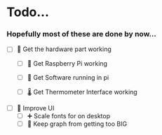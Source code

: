 # Todo...
### Hopefully most of these are done by now...

- [ ] 📀 Get the hardware part working
  - [ ] 🍰 Get Raspberry Pi working
  - [ ] 🍦 Get Software running in pi
  - [ ] 🌡 Get Thermometer Interface working


- [ ] 📱 Improve UI
  - [ ] ➕ Scale fonts for on desktop
  - [ ] 🚀 Keep graph from getting too BIG
